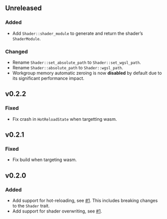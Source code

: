 ## Unreleased

### Added

- Add `Shader::shader_module` to generate and return the shader’s `ShaderModule`.

### Changed

- Rename `Shader::set_absolute_path` to `Shader::set_wgsl_path`.
- Rename `Shader::absolute_path` to `Shader::wgsl_path`.
- Workgroup memory automatic zeroing is now **disabled** by default due to its significant
  performance impact.

## v0.2.2

### Fixed

- Fix crash in `HotReloadState` when targetting wasm.

## v0.2.1

### Fixed

- Fix build when targeting wasm.

## v0.2.0

### Added

- Add support for hot-reloading, see [#1](https://github.com/dimforge/wgmath/pull/1). This includes breaking changes to
  the `Shader` trait.
- Add support for shader overwriting, see [#1](https://github.com/dimforge/wgmath/pull/1).
